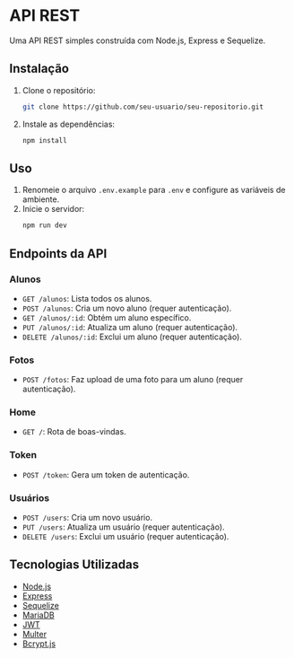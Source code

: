 # API REST

Uma API REST simples construída com Node.js, Express e Sequelize.

## Instalação

1. Clone o repositório:
   ```bash
   git clone https://github.com/seu-usuario/seu-repositorio.git
   ```
2. Instale as dependências:
   ```bash
   npm install
   ```

## Uso

1. Renomeie o arquivo `.env.example` para `.env` e configure as variáveis de ambiente.
2. Inicie o servidor:
   ```bash
   npm run dev
   ```

## Endpoints da API

### Alunos

- `GET /alunos`: Lista todos os alunos.
- `POST /alunos`: Cria um novo aluno (requer autenticação).
- `GET /alunos/:id`: Obtém um aluno específico.
- `PUT /alunos/:id`: Atualiza um aluno (requer autenticação).
- `DELETE /alunos/:id`: Exclui um aluno (requer autenticação).

### Fotos

- `POST /fotos`: Faz upload de uma foto para um aluno (requer autenticação).

### Home

- `GET /`: Rota de boas-vindas.

### Token

- `POST /token`: Gera um token de autenticação.

### Usuários

- `POST /users`: Cria um novo usuário.
- `PUT /users`: Atualiza um usuário (requer autenticação).
- `DELETE /users`: Exclui um usuário (requer autenticação).

## Tecnologias Utilizadas

- [Node.js](https://nodejs.org/)
- [Express](https://expressjs.com/)
- [Sequelize](https://sequelize.org/)
- [MariaDB](https://mariadb.org/)
- [JWT](https://jwt.io/)
- [Multer](https://github.com/expressjs/multer)
- [Bcrypt.js](https://github.com/kelektiv/bcrypt.js)
